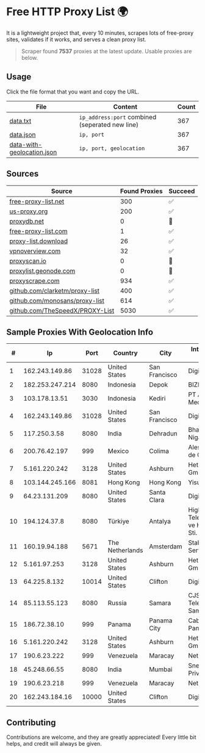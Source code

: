 
# Free HTTP Proxy List 🌍

It is a lightweight project that, every 10 minutes, scrapes lots of free-proxy sites, validates if it works, and serves a clean proxy list.


> Scraper found **7537** proxies at the latest update. Usable proxies are below.

## Usage

Click the file format that you want and copy the URL.


|File|Content|Count|
|----|-------|-----|
|[data.txt](https://raw.githubusercontent.com/themiralay/Proxy-List-World/master/data.txt)|`ip_address:port` combined (seperated new line)|367|
|[data.json](https://raw.githubusercontent.com/themiralay/Proxy-List-World/master/data.json)|`ip, port`|367|
|[data-with-geolocation.json](https://raw.githubusercontent.com/themiralay/Proxy-List-World/master/data-with-geolocation.json)|`ip, port, geolocation`|367|

## Sources

|Source|Found Proxies|Succeed|
|------|-------------|-------|
|[free-proxy-list.net](https://free-proxy-list.net)|300|✅|
|[us-proxy.org](https://www.us-proxy.org)|200|✅|
|[proxydb.net](http://proxydb.net)|0|🚫|
|[free-proxy-list.com](https://free-proxy-list.com/?page=&port=&type%5B%5D=http&type%5B%5D=https&up_time=0&search=Search)|1|✅|
|[proxy-list.download](https://www.proxy-list.download/HTTP)|26|✅|
|[vpnoverview.com](https://vpnoverview.com/privacy/anonymous-browsing/free-proxy-servers)|32|✅|
|[proxyscan.io](https://www.proxyscan.io)|0|🚫|
|[proxylist.geonode.com](https://proxylist.geonode.com/api/proxy-list?limit=300&page=1&sort_by=lastChecked&sort_type=desc&protocols=http,https)|0|🚫|
|[proxyscrape.com](https://api.proxyscrape.com/v2/?request=displayproxies&protocol=http&timeout=10000&country=all&ssl=all&anonymity=all)|934|✅|
|[github.com/clarketm/proxy-list](https://raw.githubusercontent.com/clarketm/proxy-list/master/proxy-list-raw.txt)|400|✅|
|[github.com/monosans/proxy-list](https://raw.githubusercontent.com/monosans/proxy-list/main/proxies/http.txt)|614|✅|
|[github.com/TheSpeedX/PROXY-List](https://raw.githubusercontent.com/TheSpeedX/PROXY-List/master/http.txt)|5030|✅|


## Sample Proxies With Geolocation Info

|#|Ip|Port|Country|City|Internet Service Provider|
|-|--|----|-------|----|-------------------------|
|1|162.243.149.86|31028|United States|San Francisco|DigitalOcean, LLC|
|2|182.253.247.214|8080|Indonesia|Depok|BIZNET|
|3|103.178.13.51|3030|Indonesia|Kediri|PT Amerta Asa Media|
|4|162.243.149.86|31028|United States|San Francisco|DigitalOcean, LLC|
|5|117.250.3.58|8080|India|Dehradun|Bharat Sanchar Nigam Ltd|
|6|200.76.42.197|999|Mexico|Colima|Alestra, S. de R.L. de C.V.|
|7|5.161.220.242|3128|United States|Ashburn|Hetzner Online GmbH|
|8|103.144.245.166|8081|Hong Kong|Hong Kong|Yisu Cloud LTD|
|9|64.23.131.209|8080|United States|Santa Clara|DigitalOcean, LLC|
|10|194.124.37.8|8080|Türkiye|Antalya|High Speed Telekomunikasyon ve Hab. Hiz. Ltd. Sti.|
|11|160.19.94.188|5671|The Netherlands|Amsterdam|Stallion Network Services Limited|
|12|5.161.97.253|3128|United States|Ashburn|Hetzner Online GmbH|
|13|64.225.8.132|10014|United States|Clifton|DigitalOcean, LLC|
|14|85.113.55.123|8080|Russia|Samara|CJSC "ER-Telecom Holding" Samara branch|
|15|186.72.38.10|999|Panama|Panama City|Cable & Wireless Panama|
|16|5.161.220.242|3128|United States|Ashburn|Hetzner Online GmbH|
|17|190.6.23.222|999|Venezuela|Maracay|Net Uno|
|18|45.248.66.55|8080|India|Mumbai|Snet Networks Private Limited|
|19|190.6.23.218|999|Venezuela|Maracay|Net Uno|
|20|162.243.184.16|10000|United States|Clifton|DigitalOcean, LLC|



## Contributing

Contributions are welcome, and they are greatly appreciated! Every
little bit helps, and credit will always be given.

